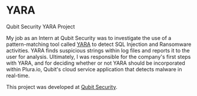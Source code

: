 # YARA
Qubit Security YARA Project

My job as an Intern at Qubit Security was to investigate the use of a pattern-matching tool called <a href="http://virustotal.github.io/yara/">YARA</a> to detect SQL Injection and Ransomware activities. YARA finds suspicious strings within log files and reports it to the user for analysis. 
Ultimately, I was responsible for the company's first steps with YARA, and for deciding whether or not YARA should be incorporated within Plura.io, Qubit's cloud service application that detects malware in real-time.

This project was developed at <a href="http://en.qubitsec.com/"> Qubit Security</a>.
